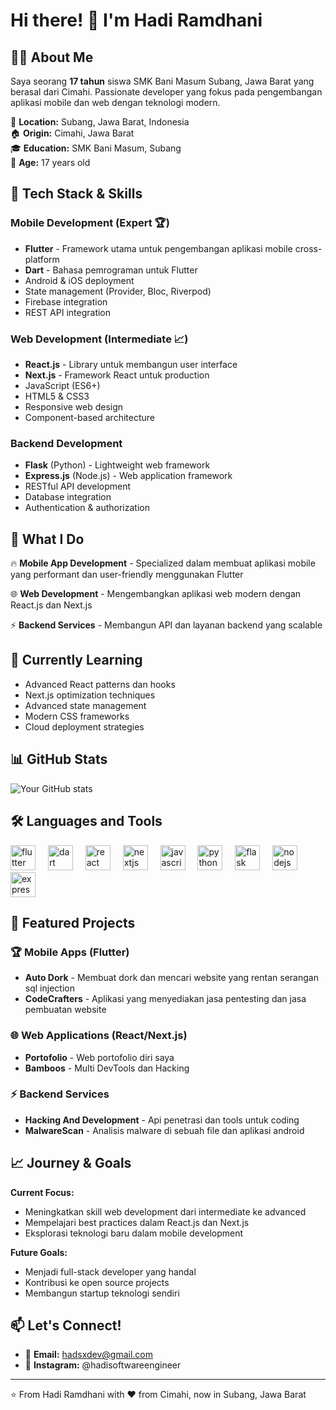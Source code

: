 # Hi there! 👋 I'm Hadi Ramdhani

## 👨‍💻 About Me

Saya seorang **17 tahun** siswa SMK Bani Masum Subang, Jawa Barat yang berasal dari Cimahi. Passionate developer yang fokus pada pengembangan aplikasi mobile dan web dengan teknologi modern.

📍 **Location:** Subang, Jawa Barat, Indonesia  
🏠 **Origin:** Cimahi, Jawa Barat  
🎓 **Education:** SMK Bani Masum, Subang  
🎂 **Age:** 17 years old

## 🚀 Tech Stack & Skills

### Mobile Development (Expert 🏆)
- **Flutter** - Framework utama untuk pengembangan aplikasi mobile cross-platform
- **Dart** - Bahasa pemrograman untuk Flutter
- Android & iOS deployment
- State management (Provider, Bloc, Riverpod)
- Firebase integration
- REST API integration

### Web Development (Intermediate 📈)
- **React.js** - Library untuk membangun user interface
- **Next.js** - Framework React untuk production
- JavaScript (ES6+)
- HTML5 & CSS3
- Responsive web design
- Component-based architecture

### Backend Development
- **Flask** (Python) - Lightweight web framework
- **Express.js** (Node.js) - Web application framework
- RESTful API development
- Database integration
- Authentication & authorization

## 💼 What I Do

🔥 **Mobile App Development** - Specialized dalam membuat aplikasi mobile yang performant dan user-friendly menggunakan Flutter

🌐 **Web Development** - Mengembangkan aplikasi web modern dengan React.js dan Next.js

⚡ **Backend Services** - Membangun API dan layanan backend yang scalable

## 🌱 Currently Learning

- Advanced React patterns dan hooks
- Next.js optimization techniques  
- Advanced state management
- Modern CSS frameworks
- Cloud deployment strategies

## 📊 GitHub Stats

![Your GitHub stats](https://github-readme-stats.vercel.app/api?username=yourusername&show_icons=true&theme=radical)

## 🛠️ Languages and Tools

<div align="left">
<img src="https://cdn.jsdelivr.net/gh/devicons/devicon/icons/flutter/flutter-original.svg" height="40" alt="flutter logo" />
<img width="12" />
<img src="https://cdn.jsdelivr.net/gh/devicons/devicon/icons/dart/dart-original.svg" height="40" alt="dart logo" />
<img width="12" />
<img src="https://cdn.jsdelivr.net/gh/devicons/devicon/icons/react/react-original.svg" height="40" alt="react logo" />
<img width="12" />
<img src="https://cdn.jsdelivr.net/gh/devicons/devicon/icons/nextjs/nextjs-original.svg" height="40" alt="nextjs logo" />
<img width="12" />
<img src="https://cdn.jsdelivr.net/gh/devicons/devicon/icons/javascript/javascript-original.svg" height="40" alt="javascript logo" />
<img width="12" />
<img src="https://cdn.jsdelivr.net/gh/devicons/devicon/icons/python/python-original.svg" height="40" alt="python logo" />
<img width="12" />
<img src="https://cdn.jsdelivr.net/gh/devicons/devicon/icons/flask/flask-original.svg" height="40" alt="flask logo" />
<img width="12" />
<img src="https://cdn.jsdelivr.net/gh/devicons/devicon/icons/nodejs/nodejs-original.svg" height="40" alt="nodejs logo" />
<img width="12" />
<img src="https://cdn.jsdelivr.net/gh/devicons/devicon/icons/express/express-original.svg" height="40" alt="express logo" />
</div>

## 📱 Featured Projects

### 🏆 Mobile Apps (Flutter)
- **Auto Dork** - Membuat dork dan mencari website yang rentan serangan sql injection
- **CodeCrafters** - Aplikasi yang menyediakan jasa pentesting dan jasa pembuatan website

### 🌐 Web Applications (React/Next.js)  
- **Portofolio** - Web portofolio diri saya
- **Bamboos** - Multi DevTools dan Hacking

### ⚡ Backend Services
- **Hacking And Development** - Api penetrasi dan tools untuk coding
- **MalwareScan** - Analisis malware di sebuah file dan aplikasi android

## 📈 Journey & Goals

**Current Focus:**
- Meningkatkan skill web development dari intermediate ke advanced
- Mempelajari best practices dalam React.js dan Next.js
- Eksplorasi teknologi baru dalam mobile development

**Future Goals:**
- Menjadi full-stack developer yang handal
- Kontribusi ke open source projects
- Membangun startup teknologi sendiri

## 📫 Let's Connect!

- 📧 **Email:** hadsxdev@gmail.com
- 📱 **Instagram:** @hadisoftwareengineer

---

⭐️ From Hadi Ramdhani with ❤️ from Cimahi, now in Subang, Jawa Barat
